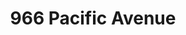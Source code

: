 ---
title: 966 Pacific Avenue
address: 966 Pacific Ave, San Jose, CA 95126
developer: City Ventures
municipality: San Jose
units: 33
phase: Under Review
permits:
    H24-010:
        status: Under Review
        initial_date: 2024-03-05
        final_date: None
        apn: [26141096, 26141090, 26141089, 26141082, 26141081, 26141005]
        address: 966 Pacific Ave, San Jose, CA 95126
        description: Site Development Permit to allow the demolition of all existing buildings on site and the construction of seven 3-story townhome buildings consisting of 33 units on a 1.29-acre site
        names: Willie Pyle w/ City Ventures; Jean Tina Trustee
geometry: [37.32414471537025, -121.90951708387868]
published: True
---